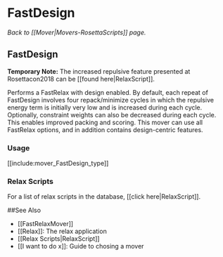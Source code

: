 # FastDesign
*Back to [[Mover|Movers-RosettaScripts]] page.*
## FastDesign

**Temporary Note:** The increased repulsive feature presented at Rosettacon2018 can be [[found here|RelaxScript]].

Performs a FastRelax with design enabled. By default, each repeat of FastDesign involves four repack/minimize cycles in which the repulsive energy term is initially very low and is increased during each cycle. Optionally, constraint weights can also be decreased during each cycle. This enables improved packing and scoring. This mover can use all FastRelax options, and in addition contains design-centric features.

### Usage

[[include:mover_FastDesign_type]]

### Relax Scripts

For a list of relax scripts in the database, [[click here|RelaxScript]].

##See Also
* [[FastRelaxMover]]
* [[Relax]]: The relax application
* [[Relax Scripts|RelaxScript]]
* [[I want to do x]]: Guide to chosing a mover